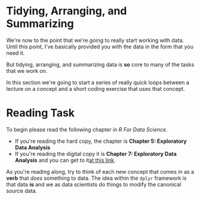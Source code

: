 # Tidying, Arranging, and Summarizing 

We're now to the point that we're going to really start working with data. Until this point, I've basically provided you with the data in the form that you need it. 

But tidying, arranging, and summarizing data is **so** core to many of the tasks that we work on. 

In this section we're going to start a series of really quick loops between a lecture on a concept and a short coding exercise that uses that concept. 

# Reading Task 

To begin please read the following chapter in *R For Data Science*. 

- If you're reading the hard copy, the chapter is **Chapter 5: Exploratory Data Analysis**
- If you're reading the digital copy it is **Chapter 7: Exploratory Data Analysis** and you can get to it[at this link](https://r4ds.had.co.nz/exploratory-data-analysis.html). 

As you're reading along, try to think of each new concept that comes in as a **verb** that _does_ something to data. The idea within the `dplyr` framework is that data **is** and we as data scientists do things to modify the canonical source data. 
